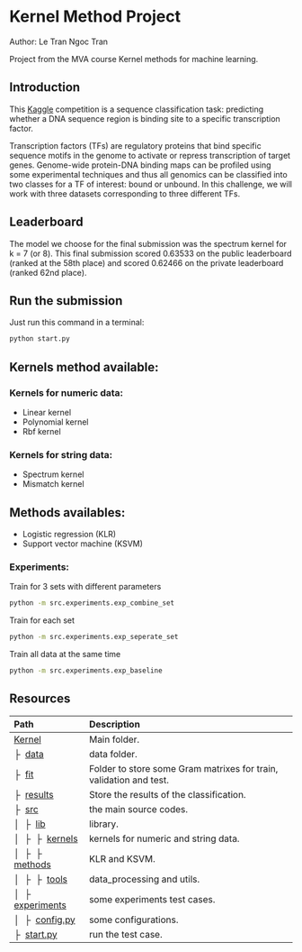 # Kernel Method Project
Author: Le Tran Ngoc Tran

Project from the MVA course Kernel methods for machine learning.

## Introduction 
This [Kaggle](https://www.kaggle.com/c/machine-learning-with-kernel-methods-2021) competition is a sequence classification task: 
predicting whether a DNA sequence region is binding site to a specific transcription factor.

Transcription factors (TFs) are regulatory proteins that bind specific sequence motifs in the genome to activate or repress transcription of target genes.
Genome-wide protein-DNA binding maps can be profiled using some experimental techniques and thus all genomics can be classified into two classes for a TF of interest: bound or unbound.
In this challenge, we will work with three datasets corresponding to three different TFs.

## Leaderboard
The model we choose for the final submission was the  spectrum kernel for k = 7 (or 8). 
This final submission scored 0.63533 on the public leaderboard (ranked at the 58th place) and scored 0.62466 on the private leaderboard (ranked 62nd place).


## Run the  submission
Just run this command in a terminal:

```bash
python start.py
```

## Kernels method available:
### Kernels for numeric data:
- Linear kernel
- Polynomial kernel
- Rbf kernel

### Kernels for string data:
- Spectrum kernel
- Mismatch kernel


## Methods availables:

- Logistic regression (KLR)
- Support vector machine (KSVM)

### Experiments:
 

Train for 3 sets with different parameters
```bash
python -m src.experiments.exp_combine_set

```
Train for each set
```bash
python -m src.experiments.exp_seperate_set
```
Train all data at the same time
```bash
python -m src.experiments.exp_baseline
```

## Resources

| Path | Description
| :--- | :----------
| [Kernel]() | Main folder.
| &boxvr;&nbsp; [data]() | data folder.
| &boxvr;&nbsp; [fit]() | Folder to store some Gram matrixes for train, validation and test.
| &boxvr;&nbsp; [results]() | Store the results of the classification.
| &boxvr;&nbsp; [src]() | the main source codes.
| &boxv;&nbsp; &boxvr;&nbsp; [lib]() | library.
| &boxv;&nbsp; &boxvr;&nbsp; &boxvr;&nbsp; [kernels]() | kernels for numeric and string data.
| &boxv;&nbsp; &boxvr;&nbsp; &boxvr;&nbsp; [methods]() | KLR and KSVM.
| &boxv;&nbsp; &boxvr;&nbsp; &boxvr;&nbsp; [tools]()   | data_processing and utils.
| &boxv;&nbsp; &boxvr;&nbsp; [experiments]() | some experiments test cases.
| &boxv;&nbsp; &boxvr;&nbsp; [config.py]() | some configurations.
| &boxvr;&nbsp; [start.py]() | run the test case.